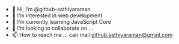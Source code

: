 - 👋 Hi, I’m @github-sathiyaraman
- 👀 I’m interested in web development
- 🌱 I’m currently learning JavaScript Core
- 💞️ I’m looking to collaborate on ...
- 📫 How to reach me ... can mail github.sathiyaraman@gmail.com

<!---
github-sathiyaraman/github-sathiyaraman is a ✨ special ✨ repository because its `README.md` (this file) appears on your GitHub profile.
You can click the Preview link to take a look at your changes.
--->
